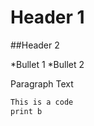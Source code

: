 # Header 1

##Header 2

*Bullet 1
*Bullet 2 

Paragraph Text
```Javascript
This is a code
print b
```
